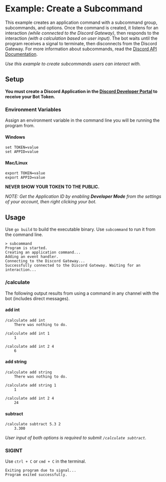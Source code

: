 # Example: Create a Subcommand

This example creates an application command with a subcommand group, subcommands, and options. Once the command is created, it listens for an interaction _(while connected to the Discord Gateway)_, then responds to the interaction _(with a calculation based on user input)_. The bot waits until the program receives a signal to terminate, then disconnects from the Discord Gateway. For more information about subcommands, read the [Discord API Documentation](https://discord.com/developers/docs/interactions/application-commands#subcommands-and-subcommand-groups).

_Use this example to create subcommands users can interact with._

## Setup

**You must create a Discord Application in the [Discord Developer Portal](https://discord.com/developers/docs/getting-started#creating-an-app) to receive your Bot Token.** 

### Environment Variables

Assign an environment variable in the command line you will be running the program from.

#### Windows

```
set TOKEN=value
set APPID=value
```

#### Mac/Linux

```
export TOKEN=value
export APPID=value
``` 

**NEVER SHOW YOUR TOKEN TO THE PUBLIC.**

_NOTE: Get the Application ID by enabling **Developer Mode** from the settings of your account, then right clicking your bot._

## Usage

Use `go build` to build the executable binary. Use `subcommand` to run it from the command line.

```
> subcommand
Program is started.
Creating an application command...
Adding an event handler.
Connecting to the Discord Gateway...
Successfully connected to the Discord Gateway. Waiting for an interaction...
```

### /calculate

The following output results from using a command in any channel with the bot (includes direct messages).

#### add int

```
/calculate add int
    There was nothing to do.

/calculate add int 1
    1

/calculate add int 2 4
    6
```

#### add string

```
/calculate add string
    There was nothing to do.

/calculate add string 1
    1

/calculate add int 2 4
    24
```

#### subtract

```
/calculate subtract 5.3 2
    3.300
```

_User input of both options is required to submit `/calculate subtract`._

### SIGINT

Use `ctrl + C` or `cmd + C` in the terminal.

```
Exiting program due to signal...
Program exited successfully.
```
